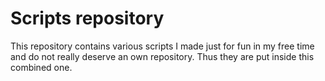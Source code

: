 # Scripts repository

This repository contains various scripts I made just for fun in my free time and do not really deserve an own repository. Thus they are put inside this combined one.